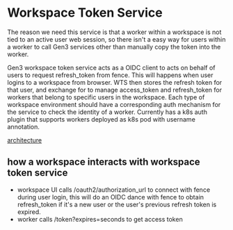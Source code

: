 # Workspace Token Service
The reason we need this service is that a worker within a workspace is not tied to an active user web session, so there isn't a easy way for users within a worker to call Gen3 services other than manually copy the token into the worker.

Gen3 workspace token service acts as a OIDC client to acts on behalf of users to request refresh_token from fence. This will happens when user logins to a workspace from browser. WTS then stores the refresh token for that user, and exchange for to manage access_token and refresh_token for workers that belong to specific users in the workspace.
Each type of workspace environment should have a corresponding auth mechanism for the service to check the identity of a worker.
Currently has a k8s auth plugin that supports workers deployed as k8s pod with username annotation.

[architecture](architecture.svg)

## how a workspace interacts with workspace token service
- workspace UI calls /oauth2/authorization_url to connect with fence during user login, this will do an OIDC dance with fence to obtain refresh_token if it's a new user or the user's previous refresh token is expired.
- worker calls /token?expires=seconds to get access token
